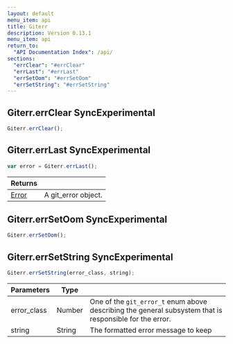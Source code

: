 ```yaml
---
layout: default
menu_item: api
title: Giterr
description: Version 0.13.1
menu_item: api
return_to:
  "API Documentation Index": /api/
sections:
  "errClear": "#errClear"
  "errLast": "#errLast"
  "errSetOom": "#errSetOom"
  "errSetString": "#errSetString"
---
```


## <a name="errClear"></a><span>Giterr.</span>errClear <span class="tags"><span class="sync">Sync</span><span class="experimental">Experimental</span></span>

```js
Giterr.errClear();
```

## <a name="errLast"></a><span>Giterr.</span>errLast <span class="tags"><span class="sync">Sync</span><span class="experimental">Experimental</span></span>

```js
var error = Giterr.errLast();
```

| Returns |  |
| --- | --- |
| [Error](/api/error/) |  A git_error object. |

## <a name="errSetOom"></a><span>Giterr.</span>errSetOom <span class="tags"><span class="sync">Sync</span><span class="experimental">Experimental</span></span>

```js
Giterr.errSetOom();
```

## <a name="errSetString"></a><span>Giterr.</span>errSetString <span class="tags"><span class="sync">Sync</span><span class="experimental">Experimental</span></span>

```js
Giterr.errSetString(error_class, string);
```

| Parameters | Type |   |
| --- | --- | --- |
| error_class | Number | One of the `git_error_t` enum above describing the general subsystem that is responsible for the error. |
| string | String | The formatted error message to keep |

